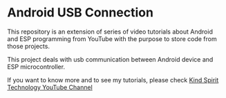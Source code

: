# Android USB Connection

This repository is an extension of series of video tutorials about Android and ESP programming from YouTube with the purpose to store code from those projects.

This project deals with usb communication between Android device and ESP microcontroller.

If you want to know more and to see my tutorials, please check [Kind Spirit Technology YouTube Channel](http://www.youtube.com/channel/UCfsV2XGwbKRZepk1Iq6Lh6g)
